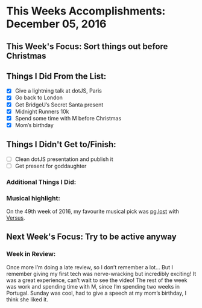 # This Weeks Accomplishments: December 05, 2016

## This Week's Focus: Sort things out before Christmas

## Things I Did From the List:
- [x] Give a lightning talk at dotJS, Paris
- [x] Go back to London
- [x] Get BridgeU’s Secret Santa present
- [x] Midnight Runners 10k
- [x] Spend some time with M before Christmas
- [x] Mom’s birthday

## Things I Didn't Get to/Finish:
- [ ] Clean dotJS presentation and publish it
- [ ] Get present for goddaughter

### Additional Things I Did:

### Musical highlight:
On the 49th week of 2016, my favourite musical pick was [pg.lost](https://www.facebook.com/pglost) with [Versus](https://open.spotify.com/album/2l9NF9fbaLveMM0LhjLYbU).

## Next Week's Focus: Try to be active anyway

### Week in Review:
Once more I’m doing a late review, so I don’t remember a lot… But I remember giving my first tech was nerve-wracking but incredibly exciting! It was a great experience, can’t wait to see the video!
The rest of the week was work and spending time with M, since I’m spending two weeks in Portugal.
Sunday was cool, had to give a speech at my mom’s birthday, I think she liked it.
